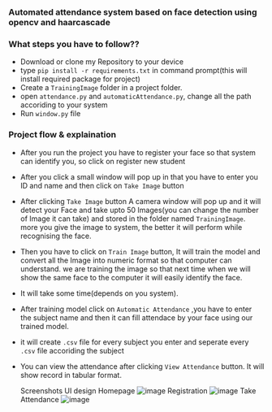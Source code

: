 
### Automated attendance system based on face detection using opencv and haarcascade


### What steps you have to follow??
- Download or clone my Repository to your device
- type `pip install -r requirements.txt` in command prompt(this    will install required package for project)
- Create a `TrainingImage` folder in a project folder.
- open `attendance.py` and `automaticAttendance.py`, change all the path accoriding to your system
- Run `window.py` file

### Project flow & explaination
- After you run the project you have to register your face so that system can identify you, so click on register new student
- After you click a small window will pop up in that you have to enter you ID and name and then click on `Take Image` button
- After clicking `Take Image` button A camera window will pop up and it will detect your Face and take upto 50 Images(you can change the number of Image it can take) and stored in the folder named `TrainingImage`. more you give the image to system, the better it will perform while recognising the face.
- Then you have to click on `Train Image` button, It will train the model and convert all the Image into numeric format so that computer can understand. we are training the image so that next time when we will show the same face to the computer it will easily identify the face.
- It will take some time(depends on you system).
- After training model click on `Automatic Attendance` ,you have to enter the subject name and then it can fill attendace by your face using our trained model.
- it will create `.csv` file for every subject you enter and seperate every `.csv` file accoriding the subject
- You can view the attendance after clicking `View Attendance` button. It will show record in tabular format.

  Screenshots
  UI design
  Homepage
  ![image](https://github.com/JennyPoudel/Automated_attendance_system/assets/84913910/47378097-93a1-411f-b517-653989311bc7)
  Registration
  ![image](https://github.com/JennyPoudel/Automated_attendance_system/assets/84913910/44eebefd-aba8-4c10-afb4-6d7548cc0cb6)
  Take Attendance
  ![image](https://github.com/JennyPoudel/Automated_attendance_system/assets/84913910/7a6a56a7-cf42-42ee-8fed-196def964de3)




